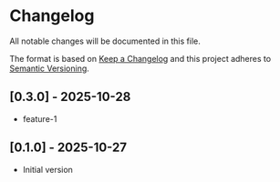 # Changelog
All notable changes will be documented in this file.

The format is based on [Keep a Changelog](http://keepachangelog.com/)
and this project adheres to [Semantic Versioning](http://semver.org/).

## [0.3.0] - 2025-10-28

- feature-1

## [0.1.0] - 2025-10-27

- Initial version
